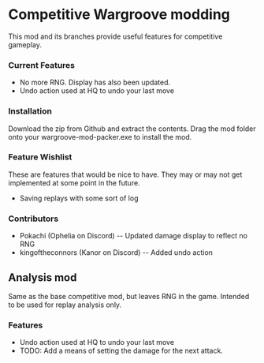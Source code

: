 # Competitive Wargroove modding
This mod and its branches provide useful features for competitive gameplay. 

### Current Features
- No more RNG. Display has also been updated. 
- Undo action used at HQ to undo your last move

### Installation
Download the zip from Github and extract the contents. Drag the mod folder onto your wargroove-mod-packer.exe to install the mod. 

### Feature Wishlist
These are features that would be nice to have. They may or may not get implemented at some point in the future. 
- Saving replays with some sort of log

### Contributors

- Pokachi (Ophelia on Discord)
-- Updated damage display to reflect no RNG
- kingoftheconnors (Kanor on Discord)
-- Added undo action

## Analysis mod

Same as the base competitive mod, but leaves RNG in the game. Intended to be used for replay analysis only. 

### Features
- Undo action used at HQ to undo your last move
- TODO: Add a means of setting the damage for the next attack. 

